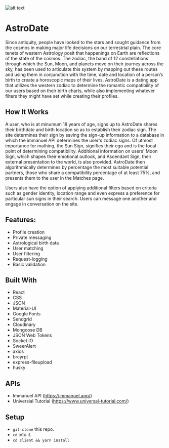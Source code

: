 ![alt text](https://upload.wikimedia.org/wikipedia/commons/1/12/Venice_ast_sm.jpg)

# AstroDate

Since antiquity, people have looked to the stars and sought guidance from the cosmos in making major life decisions on our terrestrial plain. The core tenets of western Astrology posit that happenings on Earth are reflections of the state of the cosmos. The zodiac, the band of 12 constellations through which the Sun, Moon, and planets move on their journey across the sky, has been used to articulate this system by mapping out these routes and using them in conjunction with the time, date and location of a person’s birth to create a horoscopic maps of their lives. AstroDate is a dating app that utilizes the western zodiac to determine the romantic compatibility of our users based on their birth charts, while also implementing whatever filters they might have set while creating their profiles.

## How It Works

A user, who is at minumum 18 years of age, signs up to AstroDate shares their birthdate and birth location so as to establish their zodiac sign. The site determines their sign by saving the sign-up information to a database in which the immanuel API determines the user's zodiac signs. Of utmost importance for mathing, the Sun Sign, signifies their ego and is the focal point of determining compatibility. Additional information on users' Moon Sign, which shapes their emotional outlook, and Ascendant Sign, their external presentation to the world, is also provided. AstroDate then algorithmically determines by percentage the most suitable potential partners, those who share a compatibility percentage of at least 75%, and presents them to the user in the Matches page.

Users also have the option of applying additional filters based on criteria such as gender identity, location range and even express a preference for particular sun signs in their search. Users can message one another and engage in conversation on the site.

## Features:

- Profile creation
- Private messaging
- Astrological birth data
- User matching
- User filtering
- Request-logging
- Basic validation

## Built With

- React
- CSS
- JSON
- Material-UI
- Google Fonts
- Sendgrid
- Cloudinary
- Mongoose DB
- JSON Web Tokens
- Socket.IO
- SweerAlert
- axios
- brcyrpt
- express-fileupload
- husky

## APIs

- Immanuel API (https://immanuel.app/)
- Universial Tutorial (https://www.universal-tutorial.com/)

## Setup

- `git clone` this repo.
- `cd` into it.
- `cd client && yarn install`
